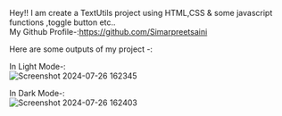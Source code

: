 Hey!! I am create a TextUtils project using HTML,CSS & some javascript functions ,toggle button etc..<br>
My Github Profile-:https://github.com/Simarpreetsaini

Here are some outputs of my project -:

In Light Mode-:<br>
![Screenshot 2024-07-26 162345](https://github.com/user-attachments/assets/05eb82cd-320b-4b61-b5c9-f3519f107bbb)

In Dark Mode-:<br>
![Screenshot 2024-07-26 162403](https://github.com/user-attachments/assets/5beaa561-7402-4b82-ab71-214e86182b35)


